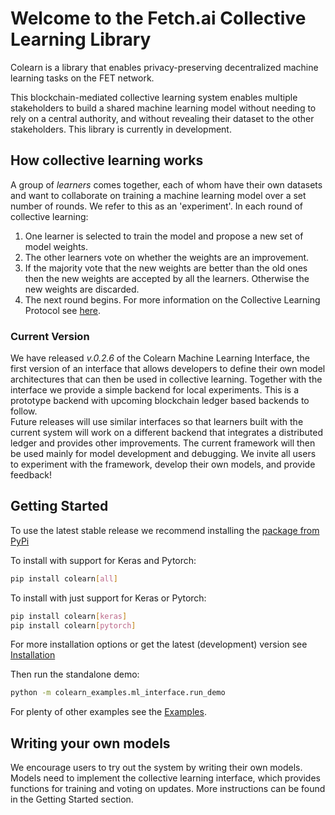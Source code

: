 # Welcome to the Fetch.ai Collective Learning Library

Colearn is a library that enables privacy-preserving decentralized machine learning tasks on the FET network.

This blockchain-mediated collective learning system enables multiple stakeholders to build a shared machine learning model without needing to rely on a central authority,
and without revealing their dataset to the other stakeholders. This library is currently in development. 

## How collective learning works
A group of *learners* comes together, each of whom have their own datasets and want to collaborate on training a machine learning model over a set number of rounds. We refer
to this as an 'experiment'.
In each round of collective learning:

1.  One learner is selected to train the model and propose a new set of model weights.
2.  The other learners vote on whether the weights are an improvement.
3.  If the majority vote that the new weights are better than the old ones then the new weights are accepted by all the learners. 
    Otherwise the new weights are discarded.
4. The next round begins.
For more information on the Collective Learning Protocol see [here](about.md).


### Current Version

We have released *v.0.2.6* of the Colearn Machine Learning Interface, the first version of an interface that allows developers to define their own model architectures that can then be used in collective learning. 
Together with the interface we provide a simple backend for local experiments. This is a prototype backend with upcoming blockchain ledger based backends to follow.  
Future releases will use similar interfaces so that learners built with the current system will work on a different backend that integrates a distributed ledger and provides other improvements.
The current framework will then be used mainly for model development and debugging.
We invite all users to experiment with the framework, develop their own models, and provide feedback!

## Getting Started

To use the latest stable release we recommend installing the [package from PyPi](https://pypi.org/project/colearn/)

To install with support for Keras and Pytorch:
   ```bash
   pip install colearn[all]
   ```
To install with just support for Keras or Pytorch:

   ```bash
   pip install colearn[keras]
   pip install colearn[pytorch]
   ```

For more installation options or get the latest (development) version see [Installation](./installation.md)

Then run the standalone demo:
   ```bash
   python -m colearn_examples.ml_interface.run_demo
   ``` 

For plenty of other examples see the [Examples](./examples.md).

## Writing your own models
We encourage users to try out the system by writing their own models. 
Models need to implement the collective learning interface, which provides functions for training and voting on updates.
More instructions can be found in the Getting Started section.

